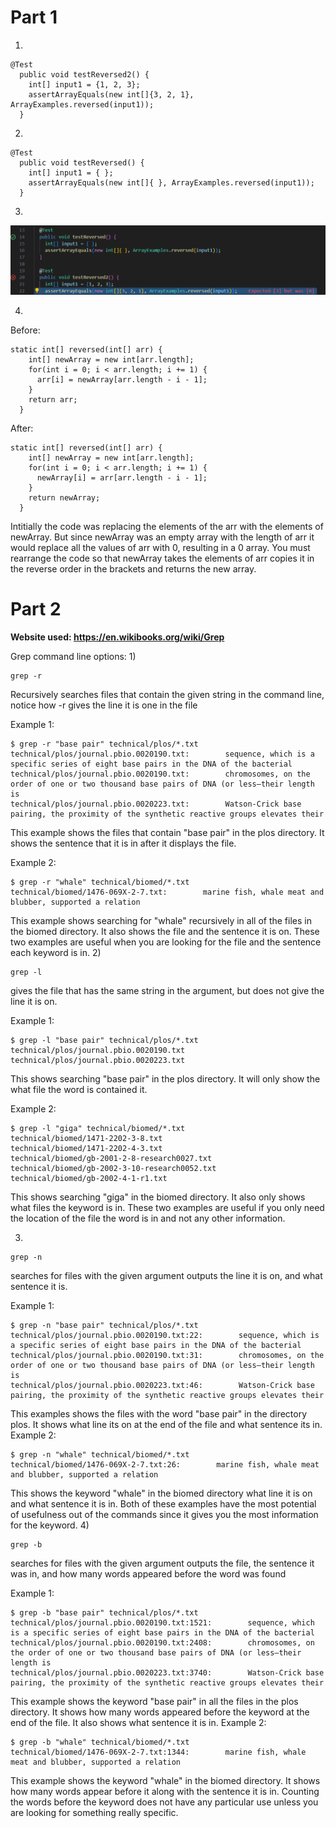 # Part 1
1)
```
@Test
  public void testReversed2() {
    int[] input1 = {1, 2, 3};
    assertArrayEquals(new int[]{3, 2, 1}, ArrayExamples.reversed(input1));
  }
```

2)
```
@Test
  public void testReversed() {
    int[] input1 = { };
    assertArrayEquals(new int[]{ }, ArrayExamples.reversed(input1));
  }
```
3)
![Image](SS_Symptom.png)

4)
Before:
```
static int[] reversed(int[] arr) {
    int[] newArray = new int[arr.length];
    for(int i = 0; i < arr.length; i += 1) {
      arr[i] = newArray[arr.length - i - 1];
    }
    return arr;
  }
```

After: 
```
static int[] reversed(int[] arr) {
    int[] newArray = new int[arr.length];
    for(int i = 0; i < arr.length; i += 1) {
      newArray[i] = arr[arr.length - i - 1];
    }
    return newArray;
  }
```

Intitially the code was replacing the elements of the arr with the elements of newArray. But since newArray was an empty array with the length of arr it would replace all the values of arr with 0, resulting in a 0 array. 
You must rearrange the code so that newArray takes the elements of arr copies it in the reverse order in the brackets and returns the new array.

# Part 2
**Website used: https://en.wikibooks.org/wiki/Grep**

Grep command line options:
1)
```
grep -r
```
Recursively searches files that contain the given string in the command line, notice how -r gives the line it is one in the file

Example 1:
```
$ grep -r "base pair" technical/plos/*.txt
technical/plos/journal.pbio.0020190.txt:        sequence, which is a specific series of eight base pairs in the DNA of the bacterial
technical/plos/journal.pbio.0020190.txt:        chromosomes, on the order of one or two thousand base pairs of DNA (or less—their length is
technical/plos/journal.pbio.0020223.txt:        Watson-Crick base pairing, the proximity of the synthetic reactive groups elevates their
```
This example shows the files that contain "base pair" in the plos directory. It shows the sentence that it is in after it displays the file. 

Example 2:
```
$ grep -r "whale" technical/biomed/*.txt
technical/biomed/1476-069X-2-7.txt:        marine fish, whale meat and blubber, supported a relation
```
This example shows searching for "whale" recursively in all of the files in the biomed directory. It also shows the file and the sentence it is on.
These two examples are useful when you are looking for the file and the sentence each keyword is in.
2)
```
grep -l 
```
gives the file that has the same string in the argument, but does not give the line it is on.

Example 1:
```
$ grep -l "base pair" technical/plos/*.txt
technical/plos/journal.pbio.0020190.txt
technical/plos/journal.pbio.0020223.txt
```
This shows searching "base pair" in the plos directory. It will only show the what file the word is contained it. 

Example 2:
```
$ grep -l "giga" technical/biomed/*.txt
technical/biomed/1471-2202-3-8.txt
technical/biomed/1471-2202-4-3.txt
technical/biomed/gb-2001-2-8-research0027.txt
technical/biomed/gb-2002-3-10-research0052.txt
technical/biomed/gb-2002-4-1-r1.txt
```
This shows searching "giga" in the biomed directory. It also only shows what files the keyword is in. 
These two examples are useful if you only need the location of the file the word is in and not any other information.

3)
```
grep -n 
```
searches for files with the given argument outputs the line it is on, and what sentence it is.

Example 1:
```
$ grep -n "base pair" technical/plos/*.txt
technical/plos/journal.pbio.0020190.txt:22:        sequence, which is a specific series of eight base pairs in the DNA of the bacterial
technical/plos/journal.pbio.0020190.txt:31:        chromosomes, on the order of one or two thousand base pairs of DNA (or less—their length is
technical/plos/journal.pbio.0020223.txt:46:        Watson-Crick base pairing, the proximity of the synthetic reactive groups elevates their
```
This examples shows the files with the word "base pair" in the directory plos. It shows what line its on at the end of the file and what sentence its in.
Example 2:
```
$ grep -n "whale" technical/biomed/*.txt
technical/biomed/1476-069X-2-7.txt:26:        marine fish, whale meat and blubber, supported a relation
```
This shows the keyword "whale" in the biomed directory what line it is on and what sentence it is in. 
Both of these examples have the most potential of usefulness out of the commands since it gives you the most information for the keyword. 
4)
```
grep -b
```
searches for files with the given argument outputs the file, the sentence it was in, and how many words appeared before the word was found

Example 1:
```
$ grep -b "base pair" technical/plos/*.txt
technical/plos/journal.pbio.0020190.txt:1521:        sequence, which is a specific series of eight base pairs in the DNA of the bacterial
technical/plos/journal.pbio.0020190.txt:2408:        chromosomes, on the order of one or two thousand base pairs of DNA (or less—their length is
technical/plos/journal.pbio.0020223.txt:3740:        Watson-Crick base pairing, the proximity of the synthetic reactive groups elevates their
```
This example shows the keyword "base pair" in all the files in the plos directory. It shows how many words appeared before the keyword at the end of the file. It also shows what sentence it is in. 
Example 2:
```
$ grep -b "whale" technical/biomed/*.txt
technical/biomed/1476-069X-2-7.txt:1344:        marine fish, whale meat and blubber, supported a relation
```
This example shows the keyword "whale" in the biomed directory. It shows how many words appear before it along with the sentence it is in.
Counting the words before the keyword does not have any particular use unless you are looking for something really specific. 
